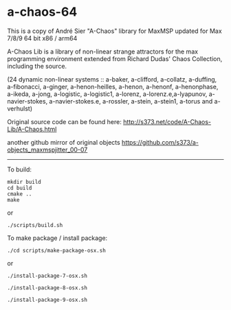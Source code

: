 # a-chaos-64
This is a copy of André Sier "A-Chaos" library for MaxMSP updated for Max 7/8/9 64 bit x86 / arm64

A-Chaos Lib is a library of non-linear strange attractors for the max programming environment extended from Richard Dudas' Chaos Collection, including the source.

(24 dynamic non-linear systems :: a-baker, a-clifford, a-collatz, a-duffing, a-fibonacci, a-ginger, a-henon-heilles, a-henon, a-henonf, a-henonphase, a-ikeda, a-jong, a-logistic, a-logistic1, a-lorenz, a-lorenz.e,a-lyapunov, a-navier-stokes, a-navier-stokes.e, a-rossler, a-stein, a-stein1, a-torus and a-verhulst)

Original source code can be found here:
http://s373.net/code/A-Chaos-Lib/A-Chaos.html

another github mirror of original objects
https://github.com/s373/a-objects_maxmspjitter_00-07

-----

To build:

```
mkdir build
cd build
cmake ..
make
```

or

```
./scripts/build.sh
```

To make package / install package:

```
./cd scripts/make-package-osx.sh
```

or

```
./install-package-7-osx.sh
```

```
./install-package-8-osx.sh
```

```
./install-package-9-osx.sh
```
